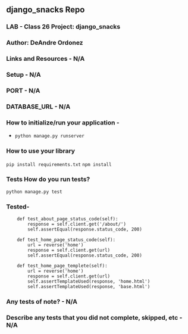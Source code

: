 ## django_snacks Repo

### LAB - Class 26 Project: django_snacks

### Author: DeAndre Ordonez

### Links and Resources - N/A

### Setup - N/A

### PORT - N/A

### DATABASE_URL - N/A

### How to initialize/run your application - 

- `python manage.py runserver`

### How to use your library

`pip install requirements.txt`
`npm install`

### Tests How do you run tests?

`python manage.py test`

### Tested-

```    
    def test_about_page_status_code(self):
        response = self.client.get('/about/')
        self.assertEqual(response.status_code, 200)
        
    def test_home_page_status_code(self):
        url = reverse('home')
        response = self.client.get(url)
        self.assertEqual(response.status_code, 200)

    def test_home_page_templete(self):
        url = reverse('home')
        response = self.client.get(url)
        self.assertTemplateUsed(response, 'home.html')
        self.assertTemplateUsed(response, 'base.html')  
```

### Any tests of note? - N/A

### Describe any tests that you did not complete, skipped, etc - N/A

